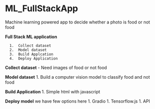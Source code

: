 # ML_FullStackApp
Machine learning powered app to decide whether a photo is food or not food



   **Full Stack ML application**
   
      1.  Collect dataset
      2.  Model dataset
      3.  Build Applcation
      4.  Deploy Application
      
      
   **Collect dataset**
      - Need images of food or not food
     
   **Model dataset**
      1.  Build a computer vision model to classify food and not food
      
   **Build Application**
      1.  Simple html with javascript
      
   **Deploy model**
       we have few options here
       1. Gradio
         1. Tensorflow.js
           1. API
      
      
